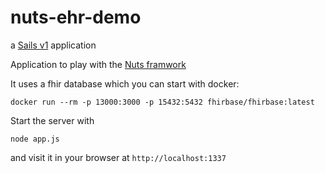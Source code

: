 # nuts-ehr-demo

a [Sails v1](https://sailsjs.com) application

Application to play with the [Nuts framwork](www.nuts.nl)

It uses a fhir database which you can start with docker:

`docker run --rm -p 13000:3000 -p 15432:5432 fhirbase/fhirbase:latest`

Start the server with

`node app.js`

and visit it in your browser at `http://localhost:1337`
